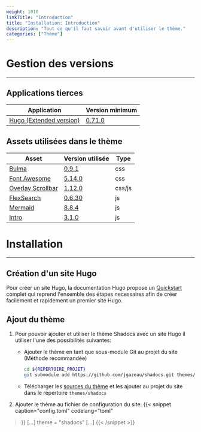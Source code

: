```yaml
---
weight: 1010
linkTitle: "Introduction"
title: "Installation: Introduction"
description: "Tout ce qu'il faut savoir avant d'utiliser le thème."
categories: ["Thème"]
---
```


# Gestion des versions
---

## Applications tierces

| Application | Version minimum |
| ----------- | --------------- |
| [Hugo (Extended version)](https://gohugo.io/) | [0.71.0](https://github.com/gohugoio/hugo/releases/tag/v0.71.0) |

## Assets utilisées dans le thème

| Asset | Version utilisée | Type |
| ----- | ---------------- | ---- |
| [Bulma](https://bulma.io/) | [0.9.1](https://github.com/jgthms/bulma/releases/tag/0.9.1) | css |
| [Font Awesome](https://fontawesome.com/) | [5.14.0](https://github.com/FortAwesome/Font-Awesome/releases/tag/5.14.0) | css |
| [Overlay Scrollbar](https://kingsora.github.io/OverlayScrollbars/#!overview) | [1.12.0](https://github.com/KingSora/OverlayScrollbars/releases/tag/v1.12.0) | css/js |
| [FlexSearch](https://github.com/nextapps-de/flexsearch) | [0.6.30](https://www.npmjs.com/package/flexsearch/v/0.6.30) | js |
| [Mermaid](https://mermaid-js.github.io/mermaid/) | [8.8.4](https://github.com/mermaid-js/mermaid/releases/tag/v8.8.4) | js |
| [Intro](https://introjs.com/docs/) | [3.1.0](https://github.com/usablica/intro.js/releases/tag/v3.1.0) | js |

# Installation
---

## Création d'un site Hugo

Pour créer un site Hugo, la documentation Hugo propose un [Quickstart](https://gohugo.io/getting-started/quick-start/) complet qui reprend l'ensemble des étapes necessaires afin de créer facilement et rapidement un premier site Hugo.

## Ajout du thème

1. Pour pouvoir ajouter et utiliser le thème Shadocs avec un site Hugo il utiliser l'une des possibilités suivantes:
    * Ajouter le thème en tant que sous-module Git au projet du site (Méthode recommandée)
        ```Bash
        cd ${REPERTOIRE_PROJET}
        git submodule add https://github.com/jgazeau/shadocs.git themes/shadocs
        ```
    * Télécharger les [sources du thème](https://github.com/jgazeau/shadocs/releases) et les ajouter au projet du site dans le répertoire `themes/shadocs`

2. Ajouter le thème au fichier de configuration du site:
{{< snippet
    caption="config.toml"
    codelang="toml"
>}}
[...]
theme = "shadocs"
[...]
{{< /snippet >}}
